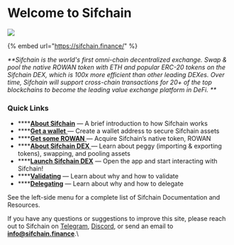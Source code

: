 # Welcome to Sifchain

![](<.gitbook/assets/twitter header\_ENVIronment 1500x500px-large logo.jpg>)

{% embed url="https://sifchain.finance/" %}

_**Sifchain is the world's first omni-chain decentralized exchange. Swap & pool the native ROWAN token with ETH and popular ERC-20 tokens on the Sifchain DEX, which is 100x more efficient than other leading DEXes. Over time, Sifchain will support cross-chain transactions for 20+ of the top blockchains to become the leading value exchange platform in DeFi. **_

### Quick Links

* ****[**About Sifchain**](https://docs.sifchain.finance/about-sifchain) — A brief introduction to how Sifchain works
* ****[**Get a wallet** ](https://docs.sifchain.finance/resources/sifchain-dex-ui#create-or-import-a-sifchain-address-with-keplr-wallet)— Create a wallet address to secure Sifchain assets
* ****[**Get some ROWAN** ](https://docs.sifchain.finance/resources/faq#how-can-i-acquire-rowan-and-or-erowan)— Acquire Sifchain’s native token, ROWAN
* ****[**About Sifchain DEX** ](https://docs.sifchain.finance/resources/sifchain-dex-ui)— Learn about peggy (importing & exporting tokens), swapping, and pooling assets
* ****[**Launch Sifchain DEX**](https://dex.sifchain.finance) — Open the app and start interacting with Sifchain!
* ****[**Validating**](https://docs.sifchain.finance/roles/validators) — Learn about why and how to validate
* ****[**Delegating**](https://docs.sifchain.finance/roles/delegators) — Learn about why and how to delegate

See the left-side menu for a complete list of Sifchain Documentation and Resources.

If you have any questions or suggestions to improve this site, please reach out to Sifchain on [Telegram](https://t.me/sifchain), [Discord](https://discord.gg/vdNRZBttC8), or send an email to **info@sifchain.finance**.\
